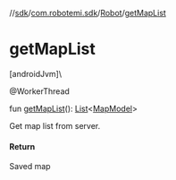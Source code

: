 //[sdk](../../../index.md)/[com.robotemi.sdk](../index.md)/[Robot](index.md)/[getMapList](get-map-list.md)

# getMapList

[androidJvm]\

@WorkerThread

fun [getMapList](get-map-list.md)(): [List](https://kotlinlang.org/api/latest/jvm/stdlib/kotlin.collections/-list/index.html)&lt;[MapModel](../../com.robotemi.sdk.map/-map-model/index.md)&gt;

Get map list from server.

#### Return

Saved map
